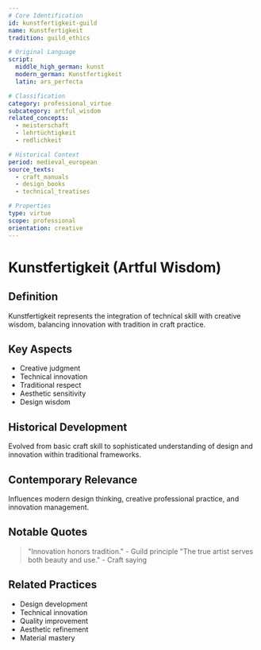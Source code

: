 ```yaml
---
# Core Identification
id: kunstfertigkeit-guild
name: Kunstfertigkeit
tradition: guild_ethics

# Original Language
script:
  middle_high_german: kunst
  modern_german: Kunstfertigkeit
  latin: ars_perfecta

# Classification
category: professional_virtue
subcategory: artful_wisdom
related_concepts:
  - meisterschaft
  - lehrtüchtigkeit
  - redlichkeit

# Historical Context
period: medieval_european
source_texts:
  - craft_manuals
  - design_books
  - technical_treatises

# Properties
type: virtue
scope: professional
orientation: creative
---
```


# Kunstfertigkeit (Artful Wisdom)

## Definition
Kunstfertigkeit represents the integration of technical skill with creative wisdom, balancing innovation with tradition in craft practice.

## Key Aspects
- Creative judgment
- Technical innovation
- Traditional respect
- Aesthetic sensitivity
- Design wisdom

## Historical Development
Evolved from basic craft skill to sophisticated understanding of design and innovation within traditional frameworks.

## Contemporary Relevance
Influences modern design thinking, creative professional practice, and innovation management.

## Notable Quotes
> "Innovation honors tradition." - Guild principle
> "The true artist serves both beauty and use." - Craft saying

## Related Practices
- Design development
- Technical innovation
- Quality improvement
- Aesthetic refinement
- Material mastery